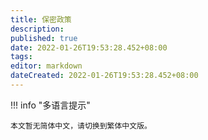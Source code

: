 ```yaml
---
title: 保密政策
description:
published: true
date: 2022-01-26T19:53:28.452+08:00
tags:
editor: markdown
dateCreated: 2022-01-26T19:53:28.452+08:00
---
```


!!! info "多语言提示"

    本文暂无简体中文，请切换到繁体中文版。

